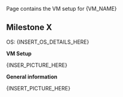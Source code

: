 Page contains the VM setup for {VM_NAME}

## Milestone X

OS: {INSERT_OS_DETAILS_HERE}

**VM Setup**

{INSER_PICTURE_HERE}

**General information**

{INSERT_PICTURE_HERE}
